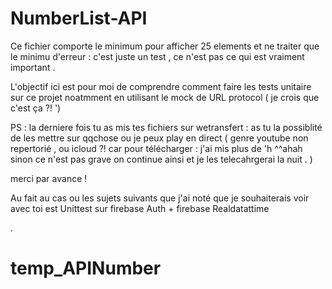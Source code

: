 # NumberList-API


Ce fichier comporte le minimum pour afficher 25 elements et ne traiter que le minimu d'erreur : 
c'est juste un test , ce n'est pas ce qui est vraiment important .

L'objectif ici est pour moi de comprendre comment faire les tests unitaire sur ce projet noatmment en utilisant le mock de URL protocol ( je crois que c'est ça ?! ')



PS : la derniere fois tu as mis tes fichiers sur wetransfert : as tu la possiblité de les mettre sur qqchose ou je peux play en direct ( genre youtube non repertorié , ou icloud ?! car pour télécharger : j'ai mis plus de 'h ^^ahah sinon ce n'est pas grave on continue ainsi et je les telecahrgerai la nuit . ) 

merci par avance ! 


Au fait au cas ou les sujets suivants que j'ai noté que je souhaiterais voir avec toi est Unittest sur firebase Auth + firebase Realdatattime 

. 
# temp_APINumber
